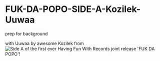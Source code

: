 FUK-DA-POPO-SIDE-A-Kozilek-Uuwaa
================================

prep for background 

<!-- credits -->

with Uuwaa by awesome Kozilek from ![[Side A of the first ever Having Fun With Records joint release 'FUK DA POPO'!](http://soft-asylum.tumblr.com/post/106153700128/with-uuwaa-by-awesome-kozilek-from-side-a-of-the)](https://i1.sndcdn.com/artworks-000039155543-36oyej-t500x500.jpg)
